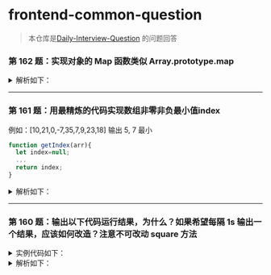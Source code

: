 # frontend-common-question

> 本仓库是[Daily-Interview-Question](https://github.com/Advanced-Frontend/Daily-Interview-Question) 的问题回答

<h3>第 162 题：实现对象的 Map 函数类似 Array.prototype.map</h3>

<details>
  <summary>
  解析如下：
  </summary>

> :seedling: tip:fn 不需要用 call 改变 this

```javascript
Array.prototype._map = function (fn) {
  const _self = this;
  const results = [];
  for (let index = 0; index < _self.length; index++) {
    const item = _self[index];
    const res = fn(item, index, _self);
    results.push(res);
  }
  return results;
};

const results = b._map((val, index, arr) => {
  return val + index;
});
console.log("results", results);
```

</details>

<hr>
<h3>第 161 题：用最精炼的代码实现数组非零非负最小值index</h3>

例如：[10,21,0,-7,35,7,9,23,18] 输出 5, 7 最小

```javascript
function getIndex(arr){
  let index=null;
  ...
  return index;
}
```

<details>
  <summary>
  解析如下：
  </summary>
> :notebook: 因为forEach的内部实现原因，forEach本身是不阻塞的（没有返回promise），而forEach的回调是并行执行的，不需要依赖其他回调执行结束在执行
> :seedling: tip:reduce 实现

```javascript
function findMininumIndex_v2(arr) {
  let minIndex = -1;
  return arr.reduce((pre, cur, index) => {
    minIndex =
      cur > 0 && ((pre > 0 && pre > cur) || pre <= 0) ? index : minIndex; // 基于cur > 0情况
    const min = cur > 0 && ((pre > 0 && pre > cur) || pre <= 0) ? cur : pre;
    return index === arr.length - 1 ? minIndex : min;
  }, arr[0]);
}
```

</details>

<hr>
<h3>第 160 题：输出以下代码运行结果，为什么？如果希望每隔 1s 输出一个结果，应该如何改造？注意不可改动 square 方法</h3>
<details>
  <summary>
  实例代码如下：
  </summary>

```javascript
const list = [1, 2, 3];
const square = (num) => {
  return new Promise((resolve, reject) => {
    setTimeout(() => {
      resolve(num * num);
    }, 1000);
  });
};

function test() {
  list.forEach(async (x) => {
    const res = await square(x);
    console.log(res);
  });
}
test();
```

</details>

<details>
  <summary>
  解析如下：
  </summary>

> :seedling: tip: reduce 实现 或者 for 遍历

```javascript
const square = (num) => {
  return new Promise((resolve, reject) => {
    setTimeout(() => {
      resolve(num * num);
    }, 3000);
  });
};
// 解法一：
async function test() {
  await list.reduce((_, x) => {
    return _.then(() => {
      return square(x);
    }).then(console.log);
  }, Promise.resolve());
}

// 解法二：
async function test_v2() {
  for (const x of list) {
    const res = await square(x);
    console.log(res);
  }
}
```

</details>
